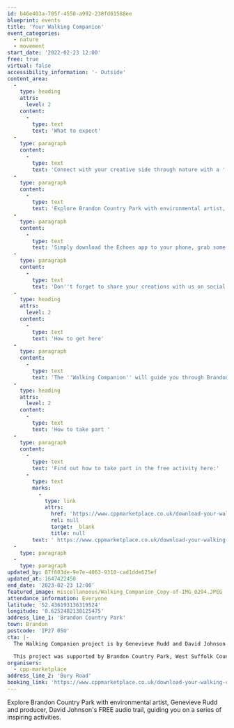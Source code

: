 ```yaml
---
id: b46e403a-705f-4550-a992-238fd61588ee
blueprint: events
title: 'Your Walking Companion'
event_categories:
  - nature
  - movement
start_date: '2022-02-23 12:00'
free: true
virtual: false
accessibility_information: '- Outside'
content_area:
  -
    type: heading
    attrs:
      level: 2
    content:
      -
        type: text
        text: 'What to expect'
  -
    type: paragraph
    content:
      -
        type: text
        text: 'Connect with your creative side through nature with a ''Walking Companion''. '
  -
    type: paragraph
    content:
      -
        type: text
        text: 'Explore Brandon Country Park with environmental artist, Genevieve Rudd and producer, David Johnson''s FREE audio trail, guiding you on a series of inspiring activities. '
  -
    type: paragraph
    content:
      -
        type: text
        text: 'Simply download the Echoes app to your phone, grab some earphones, and a pen/ pencil and paper, and immerse yourself in the landscape through the eyes of an artist. '
  -
    type: paragraph
    content:
      -
        type: text
        text: 'Don''t forget to share your creations with us on social media by tagging Brandon Country Park - we''d love to see what you make!'
  -
    type: heading
    attrs:
      level: 2
    content:
      -
        type: text
        text: 'How to get here'
  -
    type: paragraph
    content:
      -
        type: text
        text: 'The ''Walking Companion'' will guide you through Brandon Country Park, just outside Brandon. You will need to pay for parking if you need it. '
  -
    type: heading
    attrs:
      level: 2
    content:
      -
        type: text
        text: 'How to take part '
  -
    type: paragraph
    content:
      -
        type: text
        text: 'Find out how to take part in the free activity here:'
      -
        type: text
        marks:
          -
            type: link
            attrs:
              href: 'https://www.cppmarketplace.co.uk/download-your-walking-companion/'
              rel: null
              target: _blank
              title: null
        text: ' https://www.cppmarketplace.co.uk/download-your-walking-companion/'
  -
    type: paragraph
  -
    type: paragraph
updated_by: 87f603de-9e7e-4063-9310-cad1dde625ef
updated_at: 1647422450
end_date: '2023-02-23 12:00'
featured_image: miscellaneous/Walking_Companion_Copy-of-IMG_0294.JPEG
attendance_information: Everyone
latitude: '52.436193136319524'
longitude: '0.6252482138125475'
address_line_1: 'Brandon Country Park'
town: Brandon
postcode: 'IP27 0SU'
cta: |-
  The Walking Companion project is by Genevieve Rudd and David Johnson and was commissioned by MarketPlace, part of the Creative People and Places programme developed by Arts Council England with support from National Lottery funds. 

  This project was supported by Brandon Country Park, West Suffolk Council and Brandon Creative Forum.
organisers:
  - cpp-marketplace
address_line_2: 'Bury Road'
booking_link: 'https://www.cppmarketplace.co.uk/download-your-walking-companion/'
---
```

Explore Brandon Country Park with environmental artist, Genevieve Rudd and producer, David Johnson's FREE audio trail, guiding you on a series of inspiring activities.